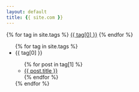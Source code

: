 ```yaml
---
layout: default
title: {{ site.com }}
---
```


<div id='tag_cloud'>
{% for tag in site.tags %}
<a href="#{{ tag[0] }}" title="{{ tag[0] }}" rel="{{ tag[1].size }}">{{ tag[0] }}</a>
{% endfor %}
</div>
 
<ul id='tag_list'>
{% for tag in site.tags %}
  <li class='tag_item' id='{{ tag[0] }}'>
    <span class='tag_name'>{{ tag[0] }}</span>
    <span>
      <ul>
      {% for post in tag[1] %}
        <li class='tag_post'><a href="{{ post.url }}" title="{{ post.title }}">{{ post.title }}</a></li>
      {% endfor %}
      </ul>
    </span>
  </li>
{% endfor %}
</ul>
 
<script src="/js/jquery-1.8.0.min.js" type="text/javascript" charset="utf-8"></script> 
<script src="/js/jquery.tagcloud.js" type="text/javascript" charset="utf-8"></script> 
<script language="javascript">
$.fn.tagcloud.defaults = {
    size: {start: 0.9, end: 2, unit: 'em'},
      color: {start: '#e77471', end: '#f62817'}
};
 
$(function () {
    $('#tag_cloud a').tagcloud();
});
</script>